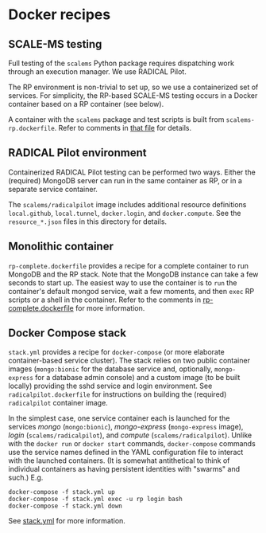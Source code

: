 # Docker recipes

## SCALE-MS testing

Full testing of the `scalems` Python package requires dispatching
work through an execution manager. We use RADICAL Pilot.

The RP environment is non-trivial to set up, so we use a containerized
set of services. For simplicity, the RP-based SCALE-MS testing occurs
in a Docker container based on a RP container (see below).

A container with the `scalems` package and test scripts is built from
`scalems-rp.dockerfile`. Refer to comments in [that file](scalems-rp.dockerfile) for details.

## RADICAL Pilot environment

Containerized RADICAL Pilot testing can be performed two ways.
Either the (required) MongoDB server can run in the same container
as RP, or in a separate service container.

The `scalems/radicalpilot` image includes additional resource definitions
`local.github`, `local.tunnel`, `docker.login`, and `docker.compute`.
See the `resource_*.json` files in this directory for details.

## Monolithic container

`rp-complete.dockerfile` provides a recipe for a complete container
to run MongoDB and the RP stack. Note that the MongoDB instance can
take a few seconds to start up. The easiest way to use the container
is to `run` the container's default mongod service, wait a few moments,
and then `exec` RP scripts or a shell in the container. Refer to the
comments in [rp-complete.dockerfile](rp-complete.dockerfile) for more information.

## Docker Compose stack

`stack.yml` provides a recipe for `docker-compose` (or more elaborate
container-based service cluster). The stack relies on two public
container images (`mongo:bionic` for the database service and, optionally,
`mongo-express` for a database admin console) and a custom image
(to be built locally) providing the sshd service and login environment.
See `radicalpilot.dockerfile` for instructions on
building the (required) `radicalpilot` container image.

In the simplest case, one service container each is launched for the services
*mongo* (`mongo:bionic`),
*mongo-express* (`mongo-express` image),
*login* (`scalems/radicalpilot`), and
*compute* (`scalems/radicalpilot`).
Unlike with the `docker run` or `docker start` commands,
`docker-compose` commands use the service names defined in the YAML configuration
file to interact with the launched containers.
(It is somewhat antithetical to think of individual containers as having persistent
identities with "swarms" and such.)
E.g.

    docker-compose -f stack.yml up
    docker-compose -f stack.yml exec -u rp login bash
    docker-compose -f stack.yml down

See [stack.yml](stack.yml) for more information.
